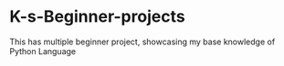 # K-s-Beginner-projects
This has multiple beginner project, showcasing my base knowledge of Python Language
